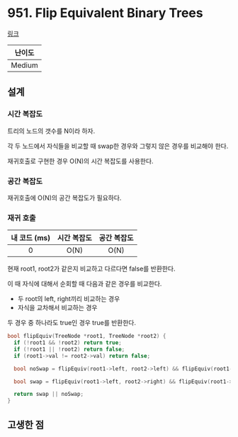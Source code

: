 # 951. Flip Equivalent Binary Trees

[링크](https://leetcode.com/problems/flip-equivalent-binary-trees/description/)

| 난이도 |
| :----: |
| Medium |

## 설계

### 시간 복잡도

트리의 노드의 갯수를 N이라 하자.

각 두 노드에서 자식들을 비교할 때 swap한 경우와 그렇지 않은 경우를 비교해야 한다.

재귀호출로 구현한 경우 O(N)의 시간 복잡도를 사용한다.

### 공간 복잡도

재귀호출에 O(N)의 공간 복잡도가 필요하다.

### 재귀 호출

| 내 코드 (ms) | 시간 복잡도 | 공간 복잡도 |
| :----------: | :---------: | :---------: |
|      0       |    O(N)     |    O(N)     |

현재 root1, root2가 같은지 비교하고 다르다면 false를 반환한다.

이 때 자식에 대해서 순회할 때 다음과 같은 경우를 비교한다.

- 두 root의 left, right끼리 비교하는 경우
- 자식을 교차해서 비교하는 경우

두 경우 중 하나라도 true인 경우 true를 반환한다.

```cpp
bool flipEquiv(TreeNode *root1, TreeNode *root2) {
  if (!root1 && !root2) return true;
  if (!root1 || !root2) return false;
  if (root1->val != root2->val) return false;

  bool noSwap = flipEquiv(root1->left, root2->left) && flipEquiv(root1->right, root2->right);

  bool swap = flipEquiv(root1->left, root2->right) && flipEquiv(root1->right, root2->left);

  return swap || noSwap;
}
```

## 고생한 점
